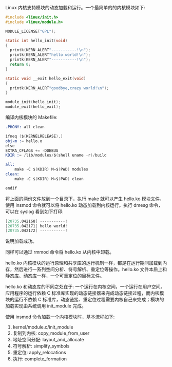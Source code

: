 
Linux 内核支持模块的动态加载和运行。一个最简单的的内核模块如下:
```c
#include <linux/init.h>
#include <linux/module.h>

MODULE_LICENSE("GPL");

static int hello_init(void)
{
  printk(KERN_ALERT"-----------!\n");
  printk(KERN_ALERT"hello world!\n");
  printk(KERN_ALERT"-----------!\n");
  return 0;
}

static void __exit hello_exit(void)
{
  printk(KERN_ALERT"goodbye,crazy world!\n");
}

module_init(hello_init);
module_exit(hello_exit);
```

编译内核模块的 Makefile:
```s
.PHONY: all clean

ifneq ($(KERNELRELEASE),)
obj-m := hello.o
else
EXTRA_CFLAGS += -DDEBUG
KDIR := /lib/modules/$(shell uname -r)/build

all:
	make -C $(KDIR) M=$(PWD) modules
clean:
	make -C $(KDIR) M=$(PWD) clean

endif
```
将上面的两份文件放到一个目录下，执行 make 就可以产生 hello.ko 模块文件，使用 insmod 命令就可以将 hello.ko 动态加载到内核运行。执行 dmesg 命令，可以在 syslog 看到如下打印:
```s
[20735.042168] -----------!
[20735.042171] hello world!
[20735.042172] -----------!
```
说明加载成功。

同样可以通过 rmmod 命令将 hello.ko 从内核中卸载。

hello.ko 内核模块的运行原理和共享库的运行机制一样，都是在运行期间加载到内存，然后进行一系列空间分析、符号解析、重定位等操作。hello.ko 文件本质上和静态库、动态库一样，一个可重定位的目标文件。

hello.ko 和动态库的不同之处在于: 一个运行在内核空间，一个运行在用户空间。应用程序的运行依赖 C 标准库实现的动态链接器来完成动态链接过程，而内核模块的运行不依赖 C 标准库，动态链接、重定位过程需要内核自己来完成；模块的加载实现由系统调用 init_module 完成。

使用 insmod 命令加载一个内核模块时，基本流程如下:
1) kernel/module.c/init_module
2) 复制到内核: copy_module_from_user
3) 地址空间分配: layout_and_allocate
4) 符号解析: simplify_symbols
5) 重定位: apply_relocations
6) 执行: complete_formation
